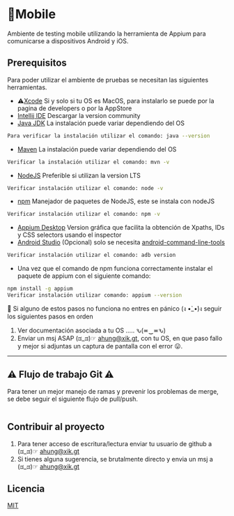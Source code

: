 # 📱Mobile

Ambiente de testing mobile utilizando la herramienta de Appium para comunicarse a dispositivos Android y iOS.

## Prerequisitos

Para poder utilizar el ambiente de pruebas se necesitan las siguientes herramientas.
* ⚠️[Xcode](https://developer.apple.com/xcode/) Si y solo si tu OS es MacOS, para instalarlo se puede por la pagina de developers o por la AppStore
* [Intellij IDE](https://www.jetbrains.com/idea/download/#) Descargar la version community
* [Java JDK](https://www.oracle.com/technetwork/java/javase/downloads/index.html) La instalación puede variar dependiendo del OS
```bash
Para verificar la instalación utilizar el comando: java --version
```
* [Maven](https://maven.apache.org) La instalación puede variar dependiendo del OS
```bash
Verificar la instalación utilizar el comando: mvn -v
```
* [NodeJS](https://nodejs.org/en/) Preferible si utilizan la version LTS
```bash
Verificar instalación utilizar el comando: node -v
```
* [npm](https://www.npmjs.com) Manejador de paquetes de NodeJS, este se instala con nodeJS
```bash
Verificar instalación utilizar el comando: npm -v
```
* [Appium Desktop](http://appium.io) Version gráfica que facilita la obtención de Xpaths, IDs y CSS selectors usando el inspector
* [Android Studio](https://developer.android.com/studio) (Opcional) solo se necesita [android-command-line-tools](https://developer.android.com/studio#downloads)
```bash
Verificar instalación utilizar el comando: adb version
```
* Una vez que el comando de npm funciona correctamente instalar el paquete de appium con el siguiente comando:
```bash
npm install -g appium
Verificar instalación utilizar comando: appium --version
```

🙏 Si alguno de estos pasos no funciona no entres en pánico (ง •̀_•́)ง seguir los siguientes pasos en orden
1) Ver documentación asociada a tu OS .....  ԅ(≖‿≖ԅ)
2) Enviar un msj ASAP  (ಡ_ಡ)☞ ahung@xik.gt, con tu OS, en que paso fallo y mejor si adjuntas un captura de pantalla con el error 😛.
***

## ⚠️ Flujo de trabajo Git ⚠️
Para tener un mejor manejo de ramas y prevenir los problemas de merge, se debe seguir el siguiente flujo de pull/push.

```bash
```

## Contribuir al proyecto 
1) Para tener acceso de escritura/lectura enviar tu usuario de github a (ಡ_ಡ)☞ ahung@xik.gt
2) Si tienes alguna sugerencia, se brutalmente directo y envia un msj a (ಡ_ಡ)☞ ahung@xik.gt

## Licencia 
[MIT](https://choosealicense.com/licenses/mit/)